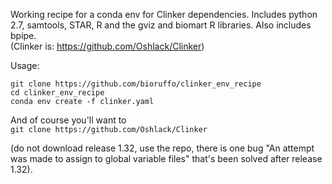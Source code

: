 Working recipe for a conda env for Clinker dependencies. Includes python 2.7, samtools, STAR, R and the gviz and biomart R libraries. Also includes bpipe.  
(Clinker is: https://github.com/Oshlack/Clinker)

Usage:  
```
git clone https://github.com/bioruffo/clinker_env_recipe
cd clinker_env_recipe
conda env create -f clinker.yaml
```

And of course you'll want to  
`git clone https://github.com/Oshlack/Clinker`  

(do not download release 1.32, use the repo, there is one bug "An attempt was made to assign to global variable files" that's been solved after release 1.32).

